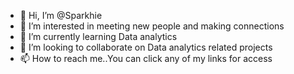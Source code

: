 - 👋 Hi, I’m @Sparkhie
- 👀 I’m interested in meeting new people and making connections
- 🌱 I’m currently learning Data analytics
- 💞️ I’m looking to collaborate on Data analytics related projects
- 📫 How to reach me..You can click any of my links for access

<!---
Sparkhie/Sparkhie is a ✨ special ✨ repository because its `README.md` (this file) appears on your GitHub profile.
You can click the Preview link to take a look at your changes.
--->
